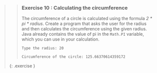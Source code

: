 >>### Exercise 10 : Calculating the circumference
>>
>>The circumference of a circle is calculated using the formula *2 * pi * radius*. Create a program that asks the user for the radius and then calculates the circumference using the given radius. Java already contains the value of pi in the `Math.PI` variable, which you can use in your calculation.
>>
>>```output
>>Type the radius: 20
>>
>>Circumference of the circle: 125.66370614359172
>>```
>{: .exercise }